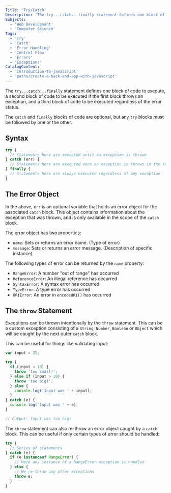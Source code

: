 ```yaml
---
Title: 'Try/Catch'
Description: 'The try...catch...finally statement defines one block of code to execute, a second block of code to be executed if the first block throws an exception, and a third block of code to be executed regardless of the error status. The catch and finally blocks of code are optional, but any try blocks must be followed by one or the other. javascript try { // Statements here are executed until an exception is thrown } catch (err) {'
Subjects:
  - 'Web Development'
  - 'Computer Science'
Tags:
  - 'Try'
  - 'Catch'
  - 'Error Handling'
  - 'Control Flow'
  - 'Errors'
  - 'Exceptions'
CatalogContent:
  - 'introduction-to-javascript'
  - 'paths/create-a-back-end-app-with-javascript'
---
```


The `try...catch...finally` statement defines one block of code to execute, a second block of code to be executed if the first block throws an exception,
and a third block of code to be executed regardless of the error status.

The `catch` and `finally` blocks of code are optional, but any `try` blocks must be followed by one or the other.

## Syntax

```javascript
try {
  // Statements here are executed until an exception is thrown
} catch (err) {
  // Statements here are executed once an exception is thrown in the try block
} finally {
  // Statements here are always executed regardless of any exception
}
```

## The Error Object

In the above, `err` is an optional variable that holds an error object for the associated `catch` block.
This object contains information about the exception that was thrown, and is only available in the scope of the `catch` block.

The error object has two properties:

- `name`: Sets or returns an error name. (Type of error)
- `message`: Sets or returns an error message. (Description of specific instance)

The following types of error can be returned by the `name` property:

- `RangeError`: A number "out of range" has occurred
- `ReferenceError`: An illegal reference has occurred
- `SyntaxError`: A syntax error has occurred
- `TypeError`: A type error has occurred
- `URIError`: An error in `encodeURI()` has occurred

## The `throw` Statement

Exceptions can be thrown intentionally by the `throw` statement. This can be a custom exception consisting of a `String`, `Number`, `Boolean` or `Object` which will be caught by the next outer `catch` block.

This can be useful for things like validating input:

```javascript
var input = 25;

try {
  if (input < 10) {
    throw 'too small!';
  } else if (input > 20) {
    throw 'too big!';
  } else {
    console.log('Input was ' + input);
  }
} catch (e) {
  console.log('Input was ' + e);
}

// Output: Input was too big!
```

The `throw` statement can also re-throw an error object caught by a `catch` block. This can be useful if only certain types of error should be handled:

```javascript
try {
  // Series of statements
} catch (e) {
  if (e instanceof RangeError) {
    // Here any instance of a RangeError exception is handled
  } else {
    // We re-throw any other exceptions
    throw e;
  }
}
```
